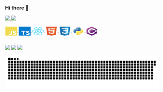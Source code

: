 ### Hi there 👋

<div align="left">
  <a href="https://github.com/i-Lucas">
  <img height="140em" src="https://github-readme-stats.vercel.app/api?username=i-Lucas&show_icons=true&theme=dark&include_all_commits=true&count_private=true"/>
  <img height="140em" src="https://github-readme-stats.vercel.app/api/top-langs/?username=i-Lucas&layout=compact&langs_count=7&theme=dark"/>
</div>
  
  <div style="display: inline_block"><br>
  <img align="center" alt="Rafa-Js" height="30" width="40" src="https://raw.githubusercontent.com/devicons/devicon/master/icons/javascript/javascript-plain.svg">
  <img align="center" alt="Rafa-Ts" height="30" width="40" src="https://raw.githubusercontent.com/devicons/devicon/master/icons/typescript/typescript-plain.svg">
  <img align="center" alt="Rafa-React" height="30" width="40" src="https://raw.githubusercontent.com/devicons/devicon/master/icons/react/react-original.svg">
  <img align="center" alt="Rafa-HTML" height="30" width="40" src="https://raw.githubusercontent.com/devicons/devicon/master/icons/html5/html5-original.svg">
  <img align="center" alt="Rafa-CSS" height="30" width="40" src="https://raw.githubusercontent.com/devicons/devicon/master/icons/css3/css3-original.svg">
  <img align="center" alt="Rafa-Python" height="30" width="40" src="https://raw.githubusercontent.com/devicons/devicon/master/icons/python/python-original.svg">
  <img align="center" alt="Rafa-Csharp" height="30" width="40" src="https://raw.githubusercontent.com/devicons/devicon/master/icons/csharp/csharp-original.svg">
  
</div>
  
  ##
  
  <div> 
 <a href="https://discord.gg/8yAQWmVG" target="_blank"><img src="https://img.shields.io/badge/Discord-7289DA?style=for-the-badge&logo=discord&logoColor=white" target="_blank"></a> 
  <a href="https://www.linkedin.com/in/lucas-oliveira-767478225/" target="_blank"><img src="https://img.shields.io/badge/-LinkedIn-%230077B5?style=for-the-badge&logo=linkedin&logoColor=white" target="_blank"></a> 
  <a href="https://www.google.com.br/search?q=novo.contato.lucas%40gmail.com&sxsrf=AOaemvIqgFwC015z5Fem0F4MajTMV-2j0g%3A1636617298293&source=hp&ei=UsyMYd7TD4O45OUPybWTuAg&iflsig=ALs-wAMAAAAAYYzaYqZj7lHjSvNPsPYfvTDJAql3vQGN&oq=novo.contato.lucas%40gmail.com&gs_lcp=Cgdnd3Mtd2l6EAM6DgguEIAEELEDEMcBENEDOhEILhCABBCxAxCDARDHARDRAzoLCC4QgAQQsQMQgwE6CwgAEIAEELEDEIMBOgUIABCABDoOCC4QgAQQsQMQxwEQowI6CAguEIAEELEDOhEILhCABBCxAxCDARDHARCjAjoICAAQgAQQsQM6BQgAELEDOggILhCxAxCDAToFCC4QgAQ6CAgAELEDEIMBOgsILhCxAxDHARCjAjoFCC4QsQM6CwguEIAEEMcBEKMCOgcIABCABBAKOgQIABAKOgQIABAeOgYIABAIEB46CAgAEAgQChAeOgYIABANEB46CAgAEAgQDRAeUABYlUZg4kdoBnAAeAGAAdMEiAGpLpIBDDAuMjYuMC4xLjEuMpgBAKABAQ&sclient=gws-wiz&ved=0ahUKEwjexMjF6o_0AhUDHLkGHcnaBIcQ4dUDCAc&uact=5" target="_blank"><img src="https://img.shields.io/badge/Gmail-D14836?style=for-the-badge&logo=gmail&logoColor=white" target="_blank"></a>     
</div>
  
![Snake animation](https://github.com/i-Lucas/i-Lucas/blob/output/github-contribution-grid-snake.svg)

